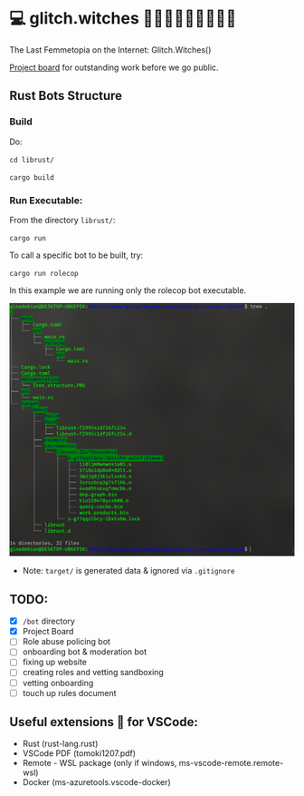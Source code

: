 # 💻 glitch.witches 🧙‍♀️✨🧙🏿‍♀️🧙🏻‍♀️
The Last Femmetopia on the Internet: Glitch.Witches()

[Project board](https://github.com/wiredsister/glitch.witches/projects/1?add_cards_query=is%3Aopen) for outstanding work before we go public.

## Rust Bots Structure 

### Build

Do:

`cd librust/`

`cargo build`

### Run Executable:

From the directory `librust/`:

`cargo run`

To call a specific bot to be built, try: 

`cargo run rolecop`

In this example we are running only the rolecop bot executable.

![Example Tree Filestructure for the Bots Directory](librust/documentation/Tree_structure.PNG)

* Note: `target/` is generated data & ignored via `.gitignore`

## TODO: 
- [x] `/bot` directory
- [x] Project Board
- [ ] Role abuse policing bot
- [ ] onboarding bot & moderation bot
- [ ] fixing up website
- [ ] creating roles and vetting sandboxing
- [ ] vetting onboarding
- [ ] touch up rules document

## Useful extensions 💾 for VSCode: 
- Rust (rust-lang.rust)
- VSCode PDF (tomoki1207.pdf)
- Remote - WSL package (only if windows, ms-vscode-remote.remote-wsl)
- Docker (ms-azuretools.vscode-docker)
